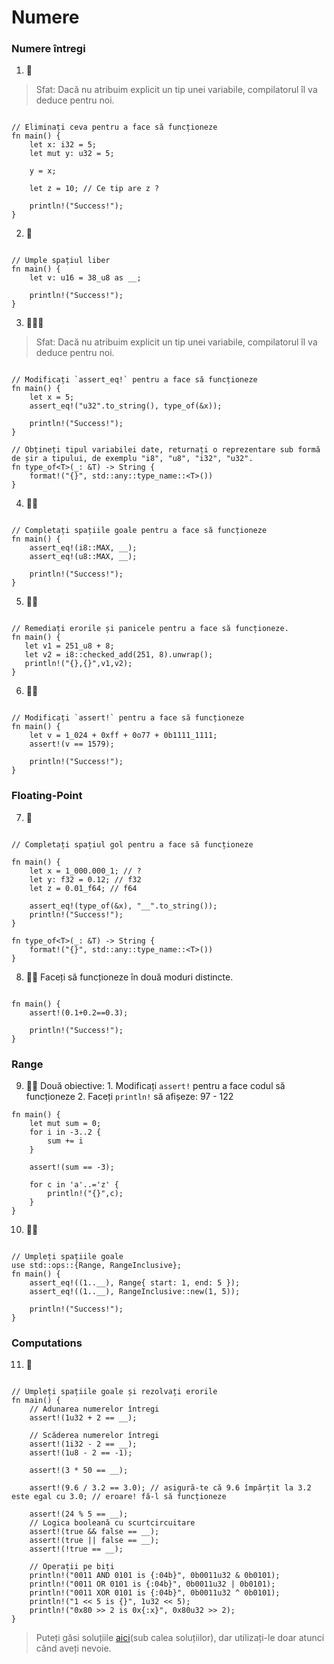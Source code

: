 # Numere

### Numere întregi

1. 🌟 

> Sfat: Dacă nu atribuim explicit un tip unei variabile, compilatorul îl va deduce pentru noi.

```rust,editable

// Eliminați ceva pentru a face să funcționeze
fn main() {
    let x: i32 = 5;
    let mut y: u32 = 5;

    y = x;
    
    let z = 10; // Ce tip are z ?

    println!("Success!");
}
```

2. 🌟
```rust,editable

// Umple spațiul liber
fn main() {
    let v: u16 = 38_u8 as __;

    println!("Success!");
}
```

3. 🌟🌟🌟  

> Sfat: Dacă nu atribuim explicit un tip unei variabile, compilatorul îl va deduce pentru noi.

```rust,editable

// Modificați `assert_eq!` pentru a face să funcționeze
fn main() {
    let x = 5;
    assert_eq!("u32".to_string(), type_of(&x));

    println!("Success!");
}

// Obțineți tipul variabilei date, returnați o reprezentare sub formă de șir a tipului, de exemplu "i8", "u8", "i32", "u32".
fn type_of<T>(_: &T) -> String {
    format!("{}", std::any::type_name::<T>())
}
```

4. 🌟🌟 
```rust,editable

// Completați spațiile goale pentru a face să funcționeze
fn main() {
    assert_eq!(i8::MAX, __); 
    assert_eq!(u8::MAX, __); 

    println!("Success!");
}
```

5. 🌟🌟 
```rust,editable

// Remediați erorile și panicele pentru a face să funcționeze.
fn main() {
   let v1 = 251_u8 + 8;
   let v2 = i8::checked_add(251, 8).unwrap();
   println!("{},{}",v1,v2);
}
```

6. 🌟🌟
```rust,editable

// Modificați `assert!` pentru a face să funcționeze
fn main() {
    let v = 1_024 + 0xff + 0o77 + 0b1111_1111;
    assert!(v == 1579);

    println!("Success!");
}
```


### Floating-Point
7. 🌟

```rust,editable

// Completați spațiul gol pentru a face să funcționeze

fn main() {
    let x = 1_000.000_1; // ?
    let y: f32 = 0.12; // f32
    let z = 0.01_f64; // f64

    assert_eq!(type_of(&x), "__".to_string());
    println!("Success!");
}

fn type_of<T>(_: &T) -> String {
    format!("{}", std::any::type_name::<T>())
}
```

8. 🌟🌟 Faceți să funcționeze în două moduri distincte.

```rust,editable

fn main() {
    assert!(0.1+0.2==0.3);

    println!("Success!");
}
```

### Range
9. 🌟🌟 Două obiective: 1. Modificați `assert!` pentru a face codul să funcționeze 2. Faceți `println!` să afișeze: 97 - 122

```rust,editable
fn main() {
    let mut sum = 0;
    for i in -3..2 {
        sum += i
    }

    assert!(sum == -3);

    for c in 'a'..='z' {
        println!("{}",c);
    }
}
```

10. 🌟🌟 
```rust,editable

// Umpleți spațiile goale
use std::ops::{Range, RangeInclusive};
fn main() {
    assert_eq!((1..__), Range{ start: 1, end: 5 });
    assert_eq!((1..__), RangeInclusive::new(1, 5));

    println!("Success!");
}
```

### Computations

11. 🌟 
```rust,editable

// Umpleți spațiile goale și rezolvați erorile
fn main() {
    // Adunarea numerelor întregi
    assert!(1u32 + 2 == __);

    // Scăderea numerelor întregi
    assert!(1i32 - 2 == __);
    assert!(1u8 - 2 == -1); 
    
    assert!(3 * 50 == __);

    assert!(9.6 / 3.2 == 3.0); // asigură-te că 9.6 împărțit la 3.2 este egal cu 3.0; // eroare! fă-l să funcționeze

    assert!(24 % 5 == __);
    // Logica booleană cu scurtcircuitare
    assert!(true && false == __);
    assert!(true || false == __);
    assert!(!true == __);

    // Operații pe biți
    println!("0011 AND 0101 is {:04b}", 0b0011u32 & 0b0101);
    println!("0011 OR 0101 is {:04b}", 0b0011u32 | 0b0101);
    println!("0011 XOR 0101 is {:04b}", 0b0011u32 ^ 0b0101);
    println!("1 << 5 is {}", 1u32 << 5);
    println!("0x80 >> 2 is 0x{:x}", 0x80u32 >> 2);
}
```

> Puteți găsi soluțiile [aici](https://github.com/sunface/rust-by-practice)(sub calea soluțiilor), dar utilizați-le doar atunci când aveți nevoie.
